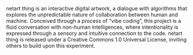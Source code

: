 netart thing is an interactive digital artwork, a dialogue with algorithms that explores the unpredictable nature of collaboration between human and machine. Conceived through a process of “vibe coding”, this project is a fluid conversation with non-human intelligences, where intentionality is expressed through a sensory and intuitive connection to the code. netart thing is released under a Creative Commons 1.0 Universal License, inviting others to build upon this experiment.
